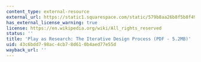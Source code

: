 ```yaml
---
content_type: external-resource
external_url: https://static1.squarespace.com/static/579b8aa26b8f5b8f49605c96/t/59921253cd39c3da5bd27a6f/1502745178453/Iterative_Design.pdf
has_external_license_warning: true
license: https://en.wikipedia.org/wiki/All_rights_reserved
status: ''
title: 'Play as Research: The Iterative Design Process (PDF - 5.2MB)'
uid: 43c6bdd7-98ac-4cb7-8d61-0b4aed77e55d
wayback_url: ''
---
```

